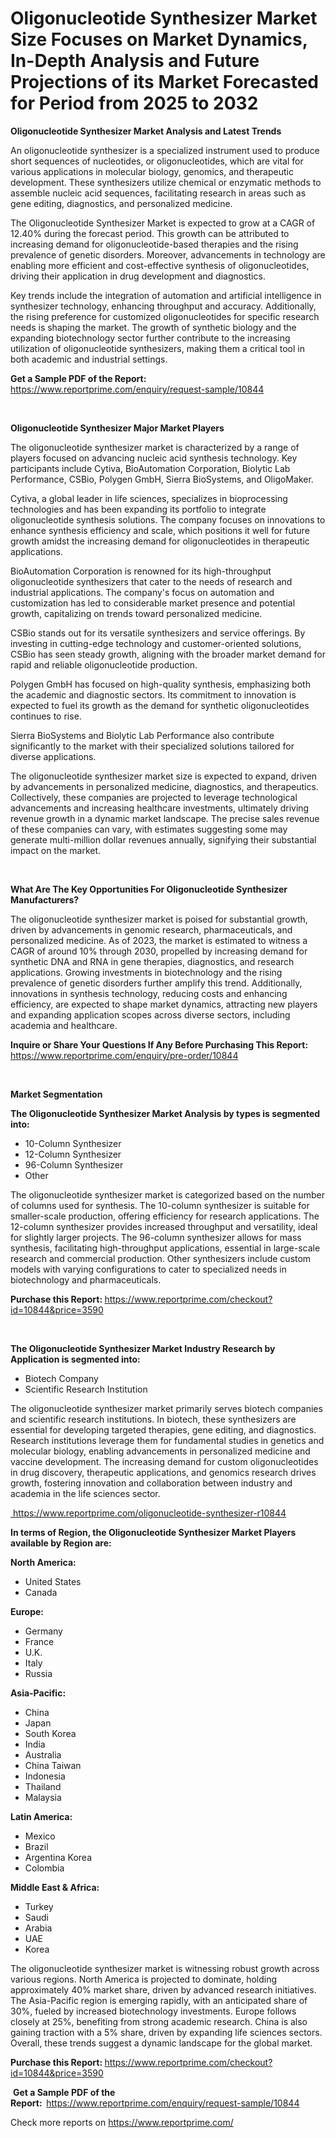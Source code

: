<p><h1>Oligonucleotide Synthesizer Market Size Focuses on Market Dynamics, In-Depth Analysis and Future Projections of its Market Forecasted for Period from 2025 to 2032</h1></p><p><strong>Oligonucleotide Synthesizer Market Analysis and Latest Trends</strong></p>
<p><p>An oligonucleotide synthesizer is a specialized instrument used to produce short sequences of nucleotides, or oligonucleotides, which are vital for various applications in molecular biology, genomics, and therapeutic development. These synthesizers utilize chemical or enzymatic methods to assemble nucleic acid sequences, facilitating research in areas such as gene editing, diagnostics, and personalized medicine.</p><p>The Oligonucleotide Synthesizer Market is expected to grow at a CAGR of 12.40% during the forecast period. This growth can be attributed to increasing demand for oligonucleotide-based therapies and the rising prevalence of genetic disorders. Moreover, advancements in technology are enabling more efficient and cost-effective synthesis of oligonucleotides, driving their application in drug development and diagnostics.</p><p>Key trends include the integration of automation and artificial intelligence in synthesizer technology, enhancing throughput and accuracy. Additionally, the rising preference for customized oligonucleotides for specific research needs is shaping the market. The growth of synthetic biology and the expanding biotechnology sector further contribute to the increasing utilization of oligonucleotide synthesizers, making them a critical tool in both academic and industrial settings.</p></p>
<p><strong>Get a Sample PDF of the Report:&nbsp;</strong> <a href="https://www.reportprime.com/enquiry/request-sample/10844?utm_campaign=3367&utm_medium=2&utm_source=Github&utm_content=ia&utm_term=30032025&utm_id=oligonucleotide-synthesizer">https://www.reportprime.com/enquiry/request-sample/10844</a></p>
<p>&nbsp;</p>
<p><strong>Oligonucleotide Synthesizer Major Market Players</strong></p>
<p><p>The oligonucleotide synthesizer market is characterized by a range of players focused on advancing nucleic acid synthesis technology. Key participants include Cytiva, BioAutomation Corporation, Biolytic Lab Performance, CSBio, Polygen GmbH, Sierra BioSystems, and OligoMaker. </p><p>Cytiva, a global leader in life sciences, specializes in bioprocessing technologies and has been expanding its portfolio to integrate oligonucleotide synthesis solutions. The company focuses on innovations to enhance synthesis efficiency and scale, which positions it well for future growth amidst the increasing demand for oligonucleotides in therapeutic applications.</p><p>BioAutomation Corporation is renowned for its high-throughput oligonucleotide synthesizers that cater to the needs of research and industrial applications. The company's focus on automation and customization has led to considerable market presence and potential growth, capitalizing on trends toward personalized medicine.</p><p>CSBio stands out for its versatile synthesizers and service offerings. By investing in cutting-edge technology and customer-oriented solutions, CSBio has seen steady growth, aligning with the broader market demand for rapid and reliable oligonucleotide production.</p><p>Polygen GmbH has focused on high-quality synthesis, emphasizing both the academic and diagnostic sectors. Its commitment to innovation is expected to fuel its growth as the demand for synthetic oligonucleotides continues to rise.</p><p>Sierra BioSystems and Biolytic Lab Performance also contribute significantly to the market with their specialized solutions tailored for diverse applications. </p><p>The oligonucleotide synthesizer market size is expected to expand, driven by advancements in personalized medicine, diagnostics, and therapeutics. Collectively, these companies are projected to leverage technological advancements and increasing healthcare investments, ultimately driving revenue growth in a dynamic market landscape. The precise sales revenue of these companies can vary, with estimates suggesting some may generate multi-million dollar revenues annually, signifying their substantial impact on the market.</p></p>
<p>&nbsp;</p>
<p><strong>What Are The Key Opportunities For Oligonucleotide Synthesizer Manufacturers?</strong></p>
<p><p>The oligonucleotide synthesizer market is poised for substantial growth, driven by advancements in genomic research, pharmaceuticals, and personalized medicine. As of 2023, the market is estimated to witness a CAGR of around 10% through 2030, propelled by increasing demand for synthetic DNA and RNA in gene therapies, diagnostics, and research applications. Growing investments in biotechnology and the rising prevalence of genetic disorders further amplify this trend. Additionally, innovations in synthesis technology, reducing costs and enhancing efficiency, are expected to shape market dynamics, attracting new players and expanding application scopes across diverse sectors, including academia and healthcare.</p></p>
<p><strong>Inquire or Share Your Questions If Any Before Purchasing This Report:</strong> <a href="https://www.reportprime.com/enquiry/pre-order/10844?utm_campaign=3367&utm_medium=2&utm_source=Github&utm_content=ia&utm_term=30032025&utm_id=oligonucleotide-synthesizer">https://www.reportprime.com/enquiry/pre-order/10844</a></p>
<p>&nbsp;</p>
<p><strong>Market Segmentation</strong></p>
<p><strong>The Oligonucleotide Synthesizer Market Analysis by types is segmented into:</strong></p>
<p><ul><li>10-Column Synthesizer</li><li>12-Column Synthesizer</li><li>96-Column Synthesizer</li><li>Other</li></ul></p>
<p><p>The oligonucleotide synthesizer market is categorized based on the number of columns used for synthesis. The 10-column synthesizer is suitable for smaller-scale production, offering efficiency for research applications. The 12-column synthesizer provides increased throughput and versatility, ideal for slightly larger projects. The 96-column synthesizer allows for mass synthesis, facilitating high-throughput applications, essential in large-scale research and commercial production. Other synthesizers include custom models with varying configurations to cater to specialized needs in biotechnology and pharmaceuticals.</p></p>
<p><strong>Purchase this Report:&nbsp;</strong><a href="https://www.reportprime.com/checkout?id=10844&price=3590&utm_campaign=3367&utm_medium=2&utm_source=Github&utm_content=ia&utm_term=30032025&utm_id=oligonucleotide-synthesizer">https://www.reportprime.com/checkout?id=10844&price=3590</a></p>
<p>&nbsp;</p>
<p><strong>The Oligonucleotide Synthesizer Market Industry Research by Application is segmented into:</strong></p>
<p><ul><li>Biotech Company</li><li>Scientific Research Institution</li></ul></p>
<p><p>The oligonucleotide synthesizer market primarily serves biotech companies and scientific research institutions. In biotech, these synthesizers are essential for developing targeted therapies, gene editing, and diagnostics. Research institutions leverage them for fundamental studies in genetics and molecular biology, enabling advancements in personalized medicine and vaccine development. The increasing demand for custom oligonucleotides in drug discovery, therapeutic applications, and genomics research drives growth, fostering innovation and collaboration between industry and academia in the life sciences sector.</p></p>
<p><a href="https://www.reportprime.com/oligonucleotide-synthesizer-r10844?utm_campaign=3367&utm_medium=2&utm_source=Github&utm_content=ia&utm_term=30032025&utm_id=oligonucleotide-synthesizer">&nbsp;https://www.reportprime.com/oligonucleotide-synthesizer-r10844</a></p>
<p><strong>In terms of Region, the Oligonucleotide Synthesizer Market Players available by Region are:</strong></p>
<p>
    <p> <strong> North America: </strong>
        <ul>
            <li>United States</li>
            <li>Canada</li>
        </ul>
        </p> 
    <p> <strong> Europe: </strong>
        <ul>
            <li>Germany</li>
            <li>France</li>
            <li>U.K.</li>
            <li>Italy</li>
            <li>Russia</li>
        </ul>
        </p> 
    <p> <strong> Asia-Pacific: </strong>
        <ul>
            <li>China</li>
            <li>Japan</li>
            <li>South Korea</li>
            <li>India</li>
            <li>Australia</li>
            <li>China Taiwan</li>
            <li>Indonesia</li>
            <li>Thailand</li>
            <li>Malaysia</li>
        </ul>
        </p> 
    <p> <strong> Latin America: </strong>
        <ul>
            <li>Mexico</li>
            <li>Brazil</li>
            <li>Argentina Korea</li>
            <li>Colombia</li>
        </ul>
        </p> 
    <p> <strong> Middle East & Africa: </strong>
        <ul>
            <li>Turkey</li>
            <li>Saudi</li>
            <li>Arabia</li>
            <li>UAE</li>
            <li>Korea</li>
        </ul>
    </p>
    </p>
<p><p>The oligonucleotide synthesizer market is witnessing robust growth across various regions. North America is projected to dominate, holding approximately 40% market share, driven by advanced research initiatives. The Asia-Pacific region is emerging rapidly, with an anticipated share of 30%, fueled by increased biotechnology investments. Europe follows closely at 25%, benefiting from strong academic research. China is also gaining traction with a 5% share, driven by expanding life sciences sectors. Overall, these trends suggest a dynamic landscape for the global market.</p></p>
<p><strong>Purchase this Report: </strong><a href="https://www.reportprime.com/checkout?id=10844&price=3590&utm_campaign=3367&utm_medium=2&utm_source=Github&utm_content=ia&utm_term=30032025&utm_id=oligonucleotide-synthesizer">https://www.reportprime.com/checkout?id=10844&price=3590</a></p>
<p>&nbsp;<strong>Get a Sample PDF of the Report:&nbsp;&nbsp;</strong><a href="https://www.reportprime.com/enquiry/request-sample/10844?utm_campaign=3367&utm_medium=2&utm_source=Github&utm_content=ia&utm_term=30032025&utm_id=oligonucleotide-synthesizer">https://www.reportprime.com/enquiry/request-sample/10844</a></p>
<p><strong></strong></p>
<p>Check more reports on <a href="https://www.reportprime.com/?utm_campaign=3367&utm_medium=2&utm_source=Github&utm_content=ia&utm_term=30032025&utm_id=oligonucleotide-synthesizer">https://www.reportprime.com/</a></p>